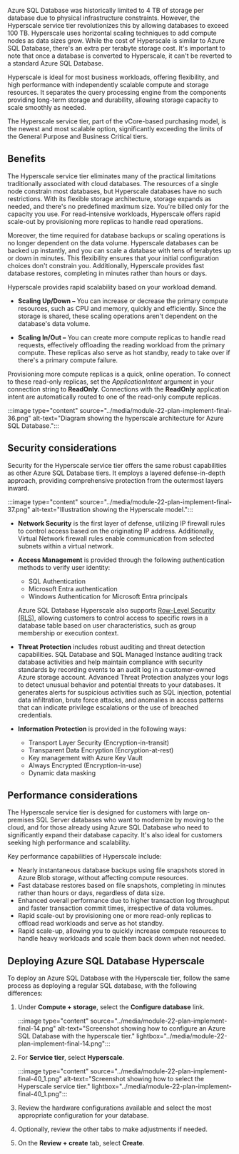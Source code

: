Azure SQL Database was historically limited to 4 TB of storage per database due to physical infrastructure constraints. However, the Hyperscale service tier revolutionizes this by allowing databases to exceed 100 TB. Hyperscale uses horizontal scaling techniques to add compute nodes as data sizes grow. While the cost of Hyperscale is similar to Azure SQL Database, there's an extra per terabyte storage cost. It's important to note that once a database is converted to Hyperscale, it can't be reverted to a standard Azure SQL Database.

Hyperscale is ideal for most business workloads, offering flexibility, and high performance with independently scalable compute and storage resources. It separates the query processing engine from the components providing long-term storage and durability, allowing storage capacity to scale smoothly as needed.

The Hyperscale service tier, part of the vCore-based purchasing model, is the newest and most scalable option, significantly exceeding the limits of the General Purpose and Business Critical tiers.

## Benefits

The Hyperscale service tier eliminates many of the practical limitations traditionally associated with cloud databases. The resources of a single node constrain most databases, but Hyperscale databases have no such restrictions. With its flexible storage architecture, storage expands as needed, and there's no predefined maximum size. You're billed only for the capacity you use. For read-intensive workloads, Hyperscale offers rapid scale-out by provisioning more replicas to handle read operations.

Moreover, the time required for database backups or scaling operations is no longer dependent on the data volume. Hyperscale databases can be backed up instantly, and you can scale a database with tens of terabytes up or down in minutes. This flexibility ensures that your initial configuration choices don't constrain you. Additionally, Hyperscale provides fast database restores, completing in minutes rather than hours or days.

Hyperscale provides rapid scalability based on your workload demand.

- **Scaling Up/Down –** You can increase or decrease the primary compute resources, such as CPU and memory, quickly and efficiently. Since the storage is shared, these scaling operations aren't dependent on the database's data volume.

- **Scaling In/Out –** You can create more compute replicas to handle read requests, effectively offloading the reading workload from the primary compute. These replicas also serve as hot standby, ready to take over if there's a primary compute failure.

Provisioning more compute replicas is a quick, online operation. To connect to these read-only replicas, set the *ApplicationIntent* argument in your connection string to **ReadOnly**. Connections with the **ReadOnly** application intent are automatically routed to one of the read-only compute replicas.

:::image type="content" source="../media/module-22-plan-implement-final-36.png" alt-text="Diagram showing the hyperscale architecture for Azure SQL Database.":::

## Security considerations

Security for the Hyperscale service tier offers the same robust capabilities as other Azure SQL Database tiers. It employs a layered defense-in-depth approach, providing comprehensive protection from the outermost layers inward.

:::image type="content" source="../media/module-22-plan-implement-final-37.png" alt-text="Illustration showing the Hyperscale model.":::

- **Network Security** is the first layer of defense, utilizing IP firewall rules to control access based on the originating IP address. Additionally, Virtual Network firewall rules enable communication from selected subnets within a virtual network.

- **Access Management** is provided through the following authentication methods to verify user identity:
    - SQL Authentication
    - Microsoft Entra authentication
    - Windows Authentication for Microsoft Entra principals

    Azure SQL Database Hyperscale also supports [Row-Level Security (RLS)](/sql/relational-databases/security/row-level-security?azure-portal=true), allowing customers to control access to specific rows in a database table based on user characteristics, such as group membership or execution context.

- **Threat Protection** includes robust auditing and threat detection capabilities. SQL Database and SQL Managed Instance auditing track database activities and help maintain compliance with security standards by recording events to an audit log in a customer-owned Azure storage account. Advanced Threat Protection analyzes your logs to detect unusual behavior and potential threats to your databases. It generates alerts for suspicious activities such as SQL injection, potential data infiltration, brute force attacks, and anomalies in access patterns that can indicate privilege escalations or the use of breached credentials.

- **Information Protection** is provided in the following ways:
    - Transport Layer Security (Encryption-in-transit)
    - Transparent Data Encryption (Encryption-at-rest)
    - Key management with Azure Key Vault
    - Always Encrypted (Encryption-in-use)
    - Dynamic data masking

## Performance considerations

The Hyperscale service tier is designed for customers with large on-premises SQL Server databases who want to modernize by moving to the cloud, and for those already using Azure SQL Database who need to significantly expand their database capacity. It's also ideal for customers seeking high performance and scalability.

Key performance capabilities of Hyperscale include:

- Nearly instantaneous database backups using file snapshots stored in Azure Blob storage, without affecting compute resources.
- Fast database restores based on file snapshots, completing in minutes rather than hours or days, regardless of data size.
- Enhanced overall performance due to higher transaction log throughput and faster transaction commit times, irrespective of data volumes.
- Rapid scale-out by provisioning one or more read-only replicas to offload read workloads and serve as hot standby.
- Rapid scale-up, allowing you to quickly increase compute resources to handle heavy workloads and scale them back down when not needed.

## Deploying Azure SQL Database Hyperscale

To deploy an Azure SQL Database with the Hyperscale tier, follow the same process as deploying a regular SQL database, with the following differences:

1. Under **Compute + storage**, select the **Configure database** link.

    :::image type="content" source="../media/module-22-plan-implement-final-14.png" alt-text="Screenshot showing how to configure an Azure SQL Database with the hyperscale tier." lightbox="../media/module-22-plan-implement-final-14.png":::
    
1. For **Service tier**, select **Hyperscale**.

    :::image type="content" source="../media/module-22-plan-implement-final-40_1.png" alt-text="Screenshot showing how to select the Hyperscale service tier." lightbox="../media/module-22-plan-implement-final-40_1.png":::

1. Review the hardware configurations available and select the most appropriate configuration for your database. 

1. Optionally, review the other tabs to make adjustments if needed.

1. On the **Review + create** tab, select **Create**.

